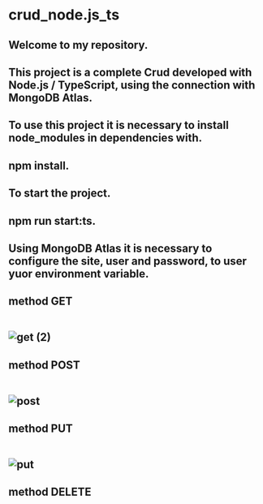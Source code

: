 # crud_node.js_ts


<h2>Welcome to my repository.
<h2>This project is a complete Crud developed with Node.js / TypeScript, using the connection with MongoDB Atlas.
<h2>To use this project it is necessary to install node_modules in dependencies with.
<h2>npm install.
<h2>To start the project.
<h2>npm run start:ts.
<h2>Using MongoDB Atlas it is necessary to configure the site, user and password, to user yuor environment variable.

<h2>method GET
<br><br>


![get (2)](https://user-images.githubusercontent.com/122386488/234473145-97f8c3d0-b686-4b05-a563-cf9dd9b05027.png)


<h2>method POST
<br><br>


![post](https://user-images.githubusercontent.com/122386488/234473401-915db5a6-6972-4c1c-a575-72231781931a.png)


<h2>method PUT
<br><br>


![put](https://user-images.githubusercontent.com/122386488/234473544-fb672666-4762-40c1-9088-457d6f652c7b.png)


<h2>method DELETE
<br><br>
